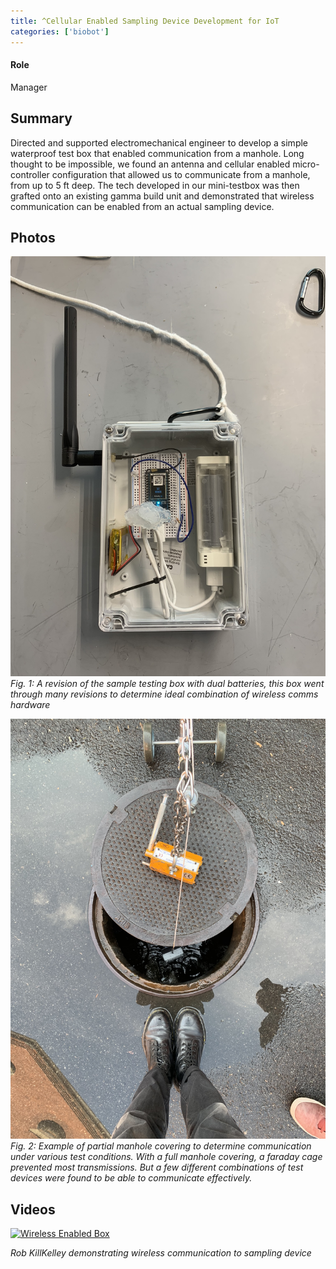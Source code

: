 ```yaml
---
title: ^Cellular Enabled Sampling Device Development for IoT
categories: ['biobot']
---
```

#### Role
Manager

## Summary

Directed and supported electromechanical engineer to develop a simple waterproof test box that enabled communication from a manhole. Long thought to be impossible, we found an antenna and cellular enabled micro-controller configuration that allowed us to communicate from a manhole, from up to 5 ft deep. The tech developed in our mini-testbox was then grafted onto an existing gamma build unit and demonstrated that wireless communication can be enabled from an actual sampling device.


## Photos
![](IMG_2690.JPEG)
*Fig. 1: A revision of the sample testing box with dual batteries, this box went through many revisions to determine ideal combination of wireless comms hardware*

![](IMG_2693.JPEG)
*Fig. 2: Example of partial manhole covering to determine communication under various test conditions. With a full manhole covering, a faraday cage prevented most transmissions. But a few different combinations of test devices were found to be able to communicate effectively.*

## Videos
[![Wireless Enabled Box](http://img.youtube.com/vi/n7Q2LO8Xu4A/0.jpg)](http://www.youtube.com/watch?v=n7Q2LO8Xu4A "Wireless Demo")

*Rob KillKelley demonstrating wireless communication to sampling device*
